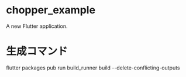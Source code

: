 # chopper_example

A new Flutter application.

# 生成コマンド
flutter packages pub run build_runner build --delete-conflicting-outputs 